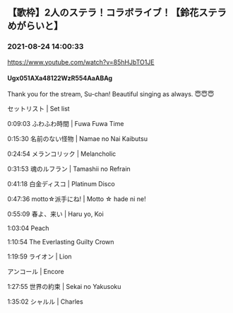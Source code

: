 ## 【歌枠】2人のステラ！コラボライブ！【鈴花ステラめがらいと】
### 2021-08-24 14:00:33
https://www.youtube.com/watch?v=85hHJbTO1JE
#### Ugx051AXa48122WzR554AaABAg
Thank you for the stream, Su-chan! Beautiful singing as always. 😇😇😇



セットリスト  |  Set list

0:09:03  ふわふわ時間  |  Fuwa Fuwa Time

0:15:30  名前のない怪物  |  Namae no Nai Kaibutsu

0:24:54  メランコリック  |  Melancholic

0:31:53  魂のルフラン  |  Tamashii no Refrain

0:41:18  白金ディスコ  |  Platinum Disco

0:47:36  motto☆派手にね!  |  Motto ☆ hade ni ne!

0:55:09  春よ、来い  |  Haru yo, Koi

1:03:04  Peach

1:10:54  The Everlasting Guilty Crown

1:19:59  ライオン  |  Lion



アンコール  |  Encore

1:27:55  世界の約束  |  Sekai no Yakusoku

1:35:02  シャルル  |  Charles


